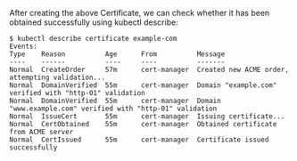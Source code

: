 After creating the above Certificate, we can check whether it has been obtained successfully using kubectl describe:


    $ kubectl describe certificate example-com
    Events:
    Type    Reason          Age      From          Message
    ----    ------          ----     ----          -------
    Normal  CreateOrder     57m      cert-manager  Created new ACME order, attempting validation...
    Normal  DomainVerified  55m      cert-manager  Domain "example.com" verified with "http-01" validation
    Normal  DomainVerified  55m      cert-manager  Domain "www.example.com" verified with "http-01" validation
    Normal  IssueCert       55m      cert-manager  Issuing certificate...
    Normal  CertObtained    55m      cert-manager  Obtained certificate from ACME server
    Normal  CertIssued      55m      cert-manager  Certificate issued successfully